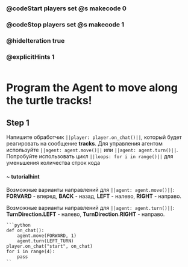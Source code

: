 ### @codeStart players set @s makecode 0
### @codeStop players set @s makecode 1

### @hideIteration true 
### @explicitHints 1

```python
```
# Program the Agent to move along the turtle tracks!

## Step 1
Напишите обработчик ``||player: player.on_chat()||``, который будет реагировать на сообщение **tracks**. Для управления агентом используйте ``||agent: agent.move()||`` или ``||agent: agent.turn()||``. Попробуйте использовать цикл ``||loops: for i in range()||`` для уменьшения количества строк кода
#### ~ tutorialhint 
Возможные варианты направлений для ``||agent: agent.move()||``: **FORVARD** - вперед, **BACK** - назад, **LEFT** - налево, **RIGHT** - направо.

Возможные варианты направлений для ``||agent: agent.turn()||``: **TurnDirection.LEFT** - налево, **TurnDirection.RIGHT** - направо.
```ghost
```python
def on_chat():
    agent.move(FORWARD, 1)
    agent.turn(LEFT_TURN)
player.on_chat("start", on_chat)
for i in range(4):
    pass
``
``` 
